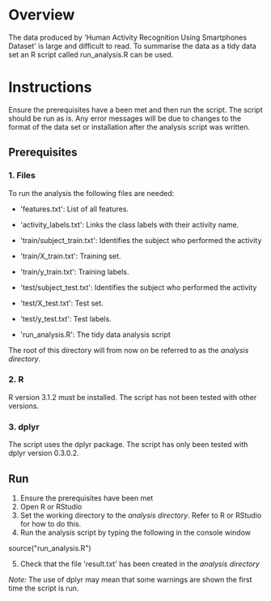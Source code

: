 # Overview
The data produced by 'Human Activity Recognition Using Smartphones Dataset' is large and difficult to read. To summarise the data as a tidy data set an R script called run_analysis.R can be used.

# Instructions
Ensure the prerequisites have a been met and then run the script. The script should be run as is. Any error messages will be due to changes to the format of the data set or installation after the analysis script was written.

## Prerequisites
### 1. Files

To run the analysis the following files are needed:

* 'features.txt': List of all features.
 
* 'activity_labels.txt': Links the class labels with their activity name.

* 'train/subject_train.txt': Identifies the subject who performed the activity

* 'train/X_train.txt': Training set.

* 'train/y_train.txt': Training labels.

* 'test/subject_test.txt': Identifies the subject who performed the activity

* 'test/X_test.txt': Test set.

* 'test/y_test.txt': Test labels.

* 'run_analysis.R': The tidy data analysis script

The root of this directory will from now on be referred to as the *analysis directory*.

### 2. R
R version 3.1.2 must be installed. The script has not been tested with other versions.

### 3. dplyr
The script uses the dplyr package. The script has only been tested with dplyr version 0.3.0.2.

## Run
1. Ensure the prerequisites have been met
2. Open R or RStudio
3. Set the working directory to the *analysis directory*. Refer to R or RStudio for how to do this.
4. Run the analysis script by typing the following in the console window

source("run_analysis.R")

5. Check that the file 'result.txt' has been created in the *analysis directory*

*Note:* The use of dplyr may mean that some warnings are shown the first time the script is run.



